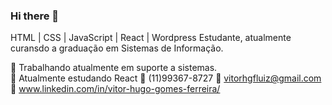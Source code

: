 ### Hi there 👋

<!--
**vitorhgfl/vitorhgfl** is a ✨ _special_ ✨ repository because its `README.md` (this file) appears on your GitHub profile.

Here are some ideas to get you started:

- 🔭 I’m currently working on ...
- 🌱 I’m currently learning ...
- 👯 I’m looking to collaborate on ...
- 🤔 I’m looking for help with ...
- 💬 Ask me about ...
- 📫 How to reach me: ...
- 😄 Pronouns: ...
- ⚡ Fun fact: ...
-->


HTML | CSS | JavaScript | React | Wordpress
Estudante, atualmente curansdo a graduação em Sistemas de Informação.



🔭 Trabalhando atualmente em suporte a sistemas.<br>
🌱 Atualmente estudando React
📱 (11)99367-8727
💬 vitorhgfluiz@gmail.com
💼 www.linkedin.com/in/vitor-hugo-gomes-ferreira/
